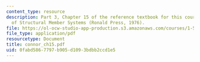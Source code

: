 ```yaml
---
content_type: resource
description: Part 3, Chapter 15 of the reference textbook for this course, Analysis
  of Structural Member Systems (Ronald Press, 1976).
file: https://ol-ocw-studio-app-production.s3.amazonaws.com/courses/1-571-structural-analysis-and-control-spring-2004/0fabd5867797b905d1093bdbb2ccd1e5_connor_ch15.pdf
file_type: application/pdf
resourcetype: Document
title: connor_ch15.pdf
uid: 0fabd586-7797-b905-d109-3bdbb2ccd1e5
---
```

